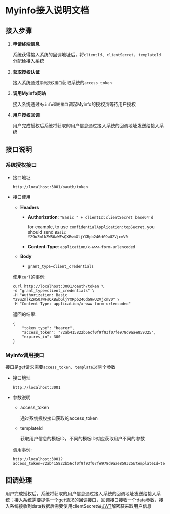# Myinfo接入说明文档  

## 接入步骤  

1. **申请终端信息**  

    系统获得接入系统的回调地址后，将`clientId`、`clientSecret`、`templateId`分配给接入系统

2. **获取授权认证**  

    接入系统通过`系统授权接口`获取系统的`access_token`  

3. **调用Myinfo网站**  

    接入系统通过`Myinfo调用接口`调起Myinfo的授权页等待用户授权  

4. **用户授权回调**  

    用户完成授权后系统将获取的用户信息通过接入系统的回调地址发送给接入系统  

## 接口说明  

### 系统授权接口  

- 接口地址  
    ```
    http://localhost:3001/oauth/token
    ```

- 接口使用  
    * **Headers**  
        * **Authorization**: `"Basic " + clientId:clientSecret base64'd`  

            for example, to use `confidentialApplication:topSecret`, you should send `Basic Y29uZmlkZW50aWFsQXBwbGljYXRpb246dG9wU2VjcmV0`

        * **Content-Type**: `application/x-www-form-urlencoded`

    * **Body**
        * `grant_type=client_credentials`

    使用`curl`的事例:
    ```
    curl http://localhost:3001/oauth/token \
    -d "grant_type=client_credentials" \
    -H "Authorization: Basic Y29uZmlkZW50aWFsQXBwbGljYXRpb246dG9wU2VjcmV0" \
    -H "Content-Type: application/x-www-form-urlencoded"
    ```

    返回的结果:

    ```
    {
        "token_type": "bearer",
        "access_token": "72ab415822b56cf0f9f93f07fe978d9aae859325",
        "expires_in": 300
    }
    ```

### Myinfo调用接口  

接口是get请求需要`access_token`、`templateId`两个参数  

- 接口地址  

    ```
    http://localhost:3001
    ```

- 参数说明  
    - access_token  

        通过系统授权接口获取的access_token  

    - templateId  
        
        获取用户信息的模板ID，不同的模板ID对应获取用户不同的参数  

    调用事例:

    ```
    http://localhost:3001?access_token=72ab415822b56cf0f9f93f07fe978d9aae859325&templateId=temp1
    ```

## 回调处理  

用户完成授权后，系统将获取的用户信息通过接入系统的回调地址发送给接入系统；接入系统需要提供一个get请求的回调接口，回调接口接收一个data参数，接入系统接收到data数据后需要使用clientSecret做[JWT](https://jwt.io)解密获来取用户信息  
